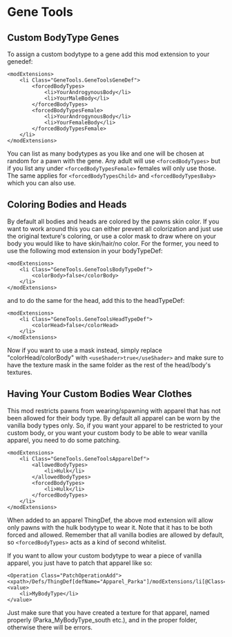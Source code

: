 # Gene Tools

## Custom BodyType Genes

To assign a custom bodytype to a gene add this mod extension to  your genedef:

    <modExtensions>
		<li Class="GeneTools.GeneToolsGeneDef">
			<forcedBodyTypes>
				<li>YourAndrogynousBody</li>
				<li>YourMaleBody</li>
			</forcedBodyTypes>
			<forcedBodyTypesFemale>
				<li>YourAndrogynousBody</li>
				<li>YourFemaleBody</li>
			</forcedBodyTypesFemale>
		</li>
	</modExtensions>
You can list as many bodytypes as you like and one will be chosen at random for a pawn with the gene. Any adult will use `<forcedBodyTypes>` but if you list any under `<forcedBodyTypesFemale>` females will only use those. The same applies for `<forcedBodyTypesChild>` and `<forcedBodyTypesBaby>` which you can also use.
## Coloring Bodies and Heads

By default all bodies and heads are colored by the pawns skin color. If you want to work around this you can either prevent all colorization and just use the original texture's coloring, or use a color mask to draw where on your body you would like to have skin/hair/no color. For the former, you need to use the following mod extension in your bodyTypeDef:
 

    <modExtensions>
		<li Class="GeneTools.GeneToolsBodyTypeDef">
			<colorBody>false</colorBody>
		</li>
	</modExtensions>
and to do the same for the head, add this to the headTypeDef:

    <modExtensions>
		<li Class="GeneTools.GeneToolsHeadTypeDef">
			<colorHead>false</colorHead>
		</li>
	</modExtensions>
Now if you want to use a mask instead, simply replace "colorHead/colorBody" with `<useShader>true</useShader>` and make sure to have the texture mask in the same folder as the rest of the head/body's textures.
## Having Your Custom Bodies Wear Clothes

This mod restricts pawns from wearing/spawning with apparel that has not been allowed for their body type. By default all apparel can be worn by the vanilla body types only. So, if you want your apparel to be restricted to your custom body, or you want your custom body to be able to wear vanilla apparel, you need to do some patching.

    <modExtensions>
		<li Class="GeneTools.GeneToolsApparelDef">
			<allowedBodyTypes>
				<li>Hulk</li>
			</allowedBodyTypes>
			<forcedBodyTypes>
				<li>Hulk</li>
			</forcedBodyTypes>
		</li>
	</modExtensions>
When added to an apparel ThingDef, the above mod extension will allow only pawns with the hulk bodytype to wear it. Note that it has to be both forced and allowed. Remember that all vanilla bodies are allowed by default, so `<forcedBodyTypes>` acts as a kind of second whitelist.

If you want to allow your custom bodytype to wear a piece of vanilla apparel, you just have to patch that apparel like so:

    <Operation Class="PatchOperationAdd">
	<xpath>/Defs/ThingDef[defName="Apparel_Parka"]/modExtensions/li[@Class="GeneTools.GeneToolsApparelDef"]/allowedBodyTypes</xpath>
	<value>
		<li>MyBodyType</li>
	</value>
</Operation>
Just make sure that you have created a texture for that apparel, named properly (Parka_MyBodyType_south etc.), and in the proper folder, otherwise there will be errors.